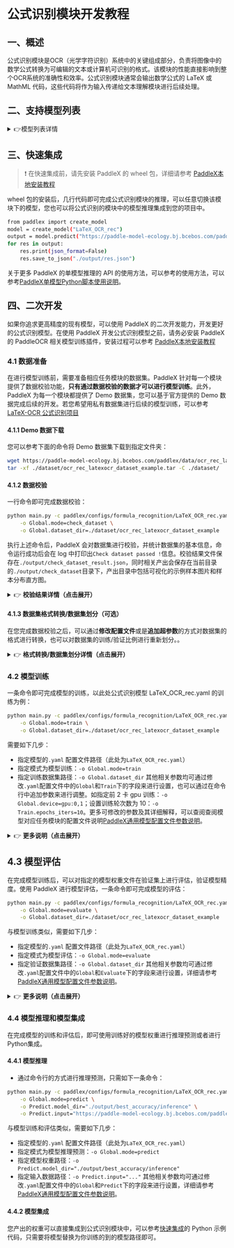 # 公式识别模块开发教程

## 一、概述
公式识别模块是OCR（光学字符识别）系统中的关键组成部分，负责将图像中的数学公式转换为可编辑的文本或计算机可识别的格式。该模块的性能直接影响到整个OCR系统的准确性和效率。公式识别模块通常会输出数学公式的 LaTeX 或 MathML 代码，这些代码将作为输入传递给文本理解模块进行后续处理。

## 二、支持模型列表

<details>
   <summary> 👉模型列表详情</summary>

<table>
  <tr>
    <th>模型</th>
    <th>normed edit distance</th>
    <th>BLEU score</th>
    <th>ExpRate （%）</th>
    <th>模型存储大小 (M)</th>
    <th>介绍</th>
  </tr>
  <tr>
    <td>LaTeX_OCR_rec</td>
    <td>0.8821</td>
    <td>0.0823</td>
    <td>40.01</td>
    <td>89.7 M</td>
    <td>LaTeX-OCR是一种基于自回归大模型的公式识别算法，通过采用 Hybrid ViT 作为骨干网络，transformer作为解码器，显著提升了公式识别的准确性</td>
  </tr>
  
</table>

**注：以上精度指标测量自 LaTeX-OCR公式识别测试集。**
</details>

## 三、快速集成
> ❗ 在快速集成前，请先安装 PaddleX 的 wheel 包，详细请参考 [PaddleX本地安装教程](../../../installation/installation.md)

wheel 包的安装后，几行代码即可完成公式识别模块的推理，可以任意切换该模块下的模型，您也可以将公式识别的模块中的模型推理集成到您的项目中。

```bash
from paddlex import create_model
model = create_model("LaTeX_OCR_rec")
output = model.predict("https://paddle-model-ecology.bj.bcebos.com/paddlex/imgs/demo_image/general_formula_rec_001.png", batch_size=1)
for res in output:
    res.print(json_format=False)
    res.save_to_json("./output/res.json")
```
关于更多 PaddleX 的单模型推理的 API 的使用方法，可以参考的使用方法，可以参考[PaddleX单模型Python脚本使用说明](../../instructions/model_python_API.md)。

## 四、二次开发
如果你追求更高精度的现有模型，可以使用 PaddleX 的二次开发能力，开发更好的公式识别模型。在使用 PaddleX 开发公式识别模型之前，请务必安装 PaddleX 的 PaddleOCR 相关模型训练插件，安装过程可以参考 [PaddleX本地安装教程](../../../installation/installation.md)

### 4.1 数据准备
在进行模型训练前，需要准备相应任务模块的数据集。PaddleX 针对每一个模块提供了数据校验功能，**只有通过数据校验的数据才可以进行模型训练**。此外，PaddleX 为每一个模块都提供了 Demo 数据集，您可以基于官方提供的 Demo 数据完成后续的开发。若您希望用私有数据集进行后续的模型训练，可以参考[LaTeX-OCR 公式识别项目](https://github.com/lukas-blecher/LaTeX-OCR)

#### 4.1.1 Demo 数据下载
您可以参考下面的命令将 Demo 数据集下载到指定文件夹：

```bash
wget https://paddle-model-ecology.bj.bcebos.com/paddlex/data/ocr_rec_latexocr_dataset_example.tar -P ./dataset
tar -xf ./dataset/ocr_rec_latexocr_dataset_example.tar -C ./dataset/
```
#### 4.1.2 数据校验
一行命令即可完成数据校验：

```bash
python main.py -c paddlex/configs/formula_recognition/LaTeX_OCR_rec.yaml \
    -o Global.mode=check_dataset \
    -o Global.dataset_dir=./dataset/ocr_rec_latexocr_dataset_example
```
执行上述命令后，PaddleX 会对数据集进行校验，并统计数据集的基本信息，命令运行成功后会在 log 中打印出`Check dataset passed !`信息。校验结果文件保存在`./output/check_dataset_result.json`，同时相关产出会保存在当前目录的`./output/check_dataset`目录下，产出目录中包括可视化的示例样本图片和样本分布直方图。

<details>
  <summary>👉 <b>校验结果详情（点击展开）</b></summary>

校验结果文件具体内容为：
```bash
{
  "done_flag": true,
  "check_pass": true,
  "attributes": {
    "train_samples": 9452,
    "train_sample_paths": [
      "../dataset/ocr_rec_latexocr_dataset_example/images/train_0109284.png",
      "../dataset/ocr_rec_latexocr_dataset_example/images/train_0217434.png",
      "../dataset/ocr_rec_latexocr_dataset_example/images/train_0166758.png",
      "../dataset/ocr_rec_latexocr_dataset_example/images/train_0022294.png",
      "../dataset/ocr_rec_latexocr_dataset_example/images/val_0071799.png",
      "../dataset/ocr_rec_latexocr_dataset_example/images/train_0017043.png",
      "../dataset/ocr_rec_latexocr_dataset_example/images/train_0026204.png",
      "../dataset/ocr_rec_latexocr_dataset_example/images/train_0209202.png",
      "../dataset/ocr_rec_latexocr_dataset_example/images/val_0157332.png",
      "../dataset/ocr_rec_latexocr_dataset_example/images/train_0232582.png"
    ],
    "val_samples": 1050,
    "val_sample_paths": [
      "../dataset/ocr_rec_latexocr_dataset_example/images/train_0070221.png",
      "../dataset/ocr_rec_latexocr_dataset_example/images/train_0157901.png",
      "../dataset/ocr_rec_latexocr_dataset_example/images/train_0085392.png",
      "../dataset/ocr_rec_latexocr_dataset_example/images/train_0196480.png",
      "../dataset/ocr_rec_latexocr_dataset_example/images/train_0096180.png",
      "../dataset/ocr_rec_latexocr_dataset_example/images/train_0136149.png",
      "../dataset/ocr_rec_latexocr_dataset_example/images/train_0143310.png",
      "../dataset/ocr_rec_latexocr_dataset_example/images/train_0004560.png",
      "../dataset/ocr_rec_latexocr_dataset_example/images/train_0115191.png",
      "../dataset/ocr_rec_latexocr_dataset_example/images/train_0015323.png"
    ]
  },
  "analysis": {
    "histogram": "check_dataset/histogram.png"
  },
  "dataset_path": "./dataset/ocr_rec_latexocr_dataset_example",
  "show_type": "image",
  "dataset_type": "LaTeXOCRDataset"
}
```
上述校验结果中，check_pass 为 True 表示数据集格式符合要求，其他部分指标的说明如下：

* `attributes.train_samples`：该数据集训练集样本数量为 9452；
* `attributes.val_samples`：该数据集验证集样本数量为 1050；
* `attributes.train_sample_paths`：该数据集训练集样本可视化图片相对路径列表；
* `attributes.val_sample_paths`：该数据集验证集样本可视化图片相对路径列表；


另外，数据集校验还对数据集中所有类别的样本数量分布情况进行了分析，并绘制了分布直方图（histogram.png）： 
![](/tmp/images/data_prepare/formula_recognition/01.jpg)
</details>

#### 4.1.3 数据集格式转换/数据集划分（可选）
在您完成数据校验之后，可以通过**修改配置文件**或是**追加超参数**的方式对数据集的格式进行转换，也可以对数据集的训练/验证比例进行重新划分。。

<details>
  <summary>👉 <b>格式转换/数据集划分详情（点击展开）</b></summary>

**（1）数据集格式转换**

公式识别支持 `PKL`格式的数据集转换为 `LaTeXOCRDataset`格式，数据集格式转换的参数可以通过修改配置文件中 `CheckDataset` 下的字段进行设置，配置文件中部分参数的示例说明如下：

* `CheckDataset`:
  * `convert`:
    * `enable`: 是否进行数据集格式转换，公式识别支持 `PKL`格式的数据集转换为 `LaTeXOCRDataset`格式，默认为 `True`;
    * `src_dataset_type`: 如果进行数据集格式转换，则需设置源数据集格式，默认为 `PKL`，可选值为 `PKL` ；
  
例如，您想将 `PKL`格式的数据集转换为 `LaTeXOCRDataset`格式，则需将配置文件修改为：

```bash
......
CheckDataset:
  ......
  convert: 
    enable: True
    src_dataset_type: PKL
  ......
```
随后执行命令：

```bash
python main.py -c paddlex/configs/formula_recognition/LaTeX_OCR_rec.yaml \
    -o Global.mode=check_dataset \
    -o Global.dataset_dir=./dataset/ocr_rec_latexocr_dataset_example
```
数据转换执行之后，原有标注文件会被在原路径下重命名为 `xxx.bak`。

以上参数同样支持通过追加命令行参数的方式进行设置：

```bash
python main.py -c  paddlex/configs/formula_recognition/LaTeX_OCR_rec.yaml \
    -o Global.mode=check_dataset \
    -o Global.dataset_dir=./dataset/ocr_rec_latexocr_dataset_example \
    -o CheckDataset.convert.enable=True \
    -o CheckDataset.convert.src_dataset_type=PKL
```
**（2）数据集划分**

数据集划分的参数可以通过修改配置文件中 `CheckDataset` 下的字段进行设置，配置文件中部分参数的示例说明如下：

* `CheckDataset`:
  * `split`:
    * `enable`: 是否进行重新划分数据集，为 `True` 时进行数据集格式转换，默认为 `False`；
    * `train_percent`: 如果重新划分数据集，则需要设置训练集的百分比，类型为 0-100 之间的任意整数，需要保证和 `val_percent` 值加和为100；


例如，您想重新划分数据集为 训练集占比90%、验证集占比10%，则需将配置文件修改为：

```bash
......
CheckDataset:
  ......
  split:
    enable: True
    train_percent: 90
    val_percent: 10
  ......
```
随后执行命令：

```bash
python main.py -c paddlex/configs/formula_recognition/LaTeX_OCR_rec.yaml \
    -o Global.mode=check_dataset \
    -o Global.dataset_dir=./dataset/ocr_rec_latexocr_dataset_example
```
数据划分执行之后，原有标注文件会被在原路径下重命名为 `xxx.bak`。

以上参数同样支持通过追加命令行参数的方式进行设置：

```bash
python main.py -c  paddlex/configs/formula_recognition/LaTeX_OCR_rec.yaml \
    -o Global.mode=check_dataset \
    -o Global.dataset_dir=./dataset/ocr_rec_latexocr_dataset_example \
    -o CheckDataset.split.enable=True \
    -o CheckDataset.split.train_percent=90 \
    -o CheckDataset.split.val_percent=10
```

</details>

### 4.2 模型训练
一条命令即可完成模型的训练，以此处公式识别模型 LaTeX_OCR_rec.yaml 的训练为例：

```bash
python main.py -c paddlex/configs/formula_recognition/LaTeX_OCR_rec.yaml  \
    -o Global.mode=train \
    -o Global.dataset_dir=./dataset/ocr_rec_latexocr_dataset_example
```
需要如下几步：

* 指定模型的`.yaml` 配置文件路径（此处为`LaTeX_OCR_rec.yaml`）
* 指定模式为模型训练：`-o Global.mode=train`
* 指定训练数据集路径：`-o Global.dataset_dir`
其他相关参数均可通过修改`.yaml`配置文件中的`Global`和`Train`下的字段来进行设置，也可以通过在命令行中追加参数来进行调整。如指定前 2 卡 gpu 训练：`-o Global.device=gpu:0,1`；设置训练轮次数为 10：`-o Train.epochs_iters=10`。更多可修改的参数及其详细解释，可以查阅查阅模型对应任务模块的配置文件说明[PaddleX通用模型配置文件参数说明](../../instructions/config_parameters_common.md)。

<details>
  <summary>👉 <b>更多说明（点击展开）</b></summary>

* 模型训练过程中，PaddleX 会自动保存模型权重文件，默认为`output`，如需指定保存路径，可通过配置文件中 `-o Global.output` 字段进行设置。
* PaddleX 对您屏蔽了动态图权重和静态图权重的概念。在模型训练的过程中，会同时产出动态图和静态图的权重，在模型推理时，默认选择静态图权重推理。
* 训练其他模型时，需要的指定相应的配置文件，模型和配置的文件的对应关系，可以查阅[PaddleX模型列表（CPU/GPU）](../../../support_list/models_list.md)。
在完成模型训练后，所有产出保存在指定的输出目录（默认为`./output/`）下，通常有以下产出：

* `train_result.json`：训练结果记录文件，记录了训练任务是否正常完成，以及产出的权重指标、相关文件路径等；
* `train.log`：训练日志文件，记录了训练过程中的模型指标变化、loss 变化等；
* `config.yaml`：训练配置文件，记录了本次训练的超参数的配置；
* `.pdparams`、`.pdema`、`.pdopt.pdstate`、`.pdiparams`、`.pdmodel`：模型权重相关文件，包括网络参数、优化器、EMA、静态图网络参数、静态图网络结构等；
</details>

## **4.3 模型评估**
在完成模型训练后，可以对指定的模型权重文件在验证集上进行评估，验证模型精度。使用 PaddleX 进行模型评估，一条命令即可完成模型的评估：

```bash
python main.py -c paddlex/configs/formula_recognition/LaTeX_OCR_rec.yaml  \
    -o Global.mode=evaluate \
    -o Global.dataset_dir=./dataset/ocr_rec_latexocr_dataset_example
```
与模型训练类似，需要如下几步：

* 指定模型的`.yaml` 配置文件路径（此处为`LaTeX_OCR_rec.yaml`）
* 指定模式为模型评估：`-o Global.mode=evaluate`
* 指定验证数据集路径：`-o Global.dataset_dir`
其他相关参数均可通过修改`.yaml`配置文件中的`Global`和`Evaluate`下的字段来进行设置，详细请参考[PaddleX通用模型配置文件参数说明](../../instructions/config_parameters_common.md)。

<details>
  <summary>👉 <b>更多说明（点击展开）</b></summary>

在模型评估时，需要指定模型权重文件路径，每个配置文件中都内置了默认的权重保存路径，如需要改变，只需要通过追加命令行参数的形式进行设置即可，如`-o Evaluate.weight_path=./output/best_accuracy/best_accuracy.pdparams`。

在完成模型评估后，会产出`evaluate_result.json，其记录了`评估的结果，具体来说，记录了评估任务是否正常完成，以及模型的评估指标，包括 exp_rate ；

</details>

### **4.4 模型推理和模型集成**
在完成模型的训练和评估后，即可使用训练好的模型权重进行推理预测或者进行Python集成。

#### 4.4.1 模型推理

* 通过命令行的方式进行推理预测，只需如下一条命令：
```bash
python main.py -c paddlex/configs/formula_recognition/LaTeX_OCR_rec.yaml \
    -o Global.mode=predict \
    -o Predict.model_dir="./output/best_accuracy/inference" \
    -o Predict.input="https://paddle-model-ecology.bj.bcebos.com/paddlex/imgs/demo_image/general_formula_rec_001.png"
```
与模型训练和评估类似，需要如下几步：

* 指定模型的`.yaml` 配置文件路径（此处为`LaTeX_OCR_rec.yaml`）
* 指定模式为模型推理预测：`-o Global.mode=predict`
* 指定模型权重路径：`-o Predict.model_dir="./output/best_accuracy/inference"`
* 指定输入数据路径：`-o Predict.input="..."`
其他相关参数均可通过修改`.yaml`配置文件中的`Global`和`Predict`下的字段来进行设置，详细请参考[PaddleX通用模型配置文件参数说明](../../instructions/config_parameters_common.md)。

#### 4.4.2 模型集成

您产出的权重可以直接集成到公式识别模块中，可以参考[快速集成](#三快速集成)的 Python 示例代码，只需要将模型替换为你训练的到的模型路径即可。
